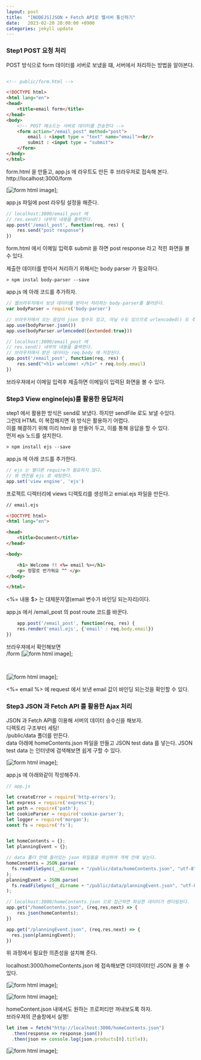 ```yaml
---
layout: post
title:  "[NODEJS]JSON + Fetch API로 웹서버 통신하기"
date:   2023-02-20 20:00:00 +0900
categories: jekyll update
---
```


### Step1 POST 요청 처리

POST 방식으로 form 데이터를 서버로 보냈을 떄, 서버에서 처리하는 방법을 알아본다. 

```html

<!-- public/form.html -->

<!DOCTYPE html>
<html lang="en">
<head>
    <title>email form</title>
</head>
<body>
    <!-- POST 메소드는 서버로 데이터를 전송한다 -->
    <form action="/email_post" method="post">
        email : <input type = "text" name="email"><br/>
        submit : <input type = "submit">
    </form> 
</body>
</html>
```   
form.html 을 만들고, app.js 에 라우트도 만든 후 브라우져로 접속해 본다.   
http://localhost:3000/form   

[![form html image](https://devrereg.github.io/assets/img/nodejs-fetchapi/formHtml.png)];

app.js 파일에 post 라우팅 설정을 해준다.

```javascript
// localhost:3000/email_post 에
// res.send() 내부의 내용을 출력한다.
app.post('/email_post', function(req, res) {
    res.send("post response")
})
```   

form.html 에서 이메일 입력후 submit 을 하면 post response 라고 적힌 화면을 볼 수 있다.   

제출한 데이터를 받아서 처리하기 위해서는 body parser 가 필요하다.

```shell
> npm instal body-parser --save
```   

app.js 에 아래 코드를 추가하자.   

```javascript
// 웹브라우저에서 보낸 데이터를 받아서 처리하는 body-parser를 불러온다.
var bodyParser = require('body-parser')

// 브라우저에서 오는 응답이 json 일수도 있고, 아닐 수도 있으므로 urlencoded() 도 추가한다.
app.use(bodyParser.json())
app.use(bodyParser.urlencoded({extended:true}))

// localhost:3000/email_post 에
// res.send() 내부의 내용을 출력한다.
// 브라우저에서 받은 데이터는 req.body 에 저장된다.
app.post('/email_post', function(req, res) {
    res.send("<h1> welcome! </h1>" + req.body.email)
})
```   
브라우져에서 이메일 입력후 제출하면 이메일이 입력된 화면을 볼 수 있다.


### Step3 View engine(ejs)를 활용한 응답처리   

step1 에서 활용한 방식은 send로 보냈다. 하지만 sendFile 로도 보낼 수있다.   
그런데 HTML 이 복잡해지면 위 방식은 활용하기 어렵다.   
이를 해결하기 위해 미리 html 을 만들어 두고, 이를 통해 응답을 할 수 있다.   
먼저 ejs 노드를 설치한다.   

```shell
> npm install ejs --save
```   
 app.js 에 아래 코드를 추가한다.


```javascript
// ejs 는 별다른 require가 필요하지 않다.
// 뷰 엔진을 ejs 로 세팅한다.
app.set('view engine', 'ejs')
```   

프로젝트 디렉터리에 views 디렉토리를 생성하고 emial.ejs 파일을 만든다.

```html
// email.ejs

<!DOCTYPE html>
<html lang="en">

<head>
    <title>Document</title>
</head>

<body>

    <h1> Welcome !! <%= email %></h1>
    <p> 정말로 반가워요 ^^ </p>
</body>

</html>
```   
<%= 내용 $> 는 대체문자열(email 변수가 바인딩 되는자리)이다.   

app.js 에서 /email_post 의 post route 코드를 바꾼다.   

```javascript
    app.post('/email_post', function(req, res) {
    res.render('email.ejs', {'email' : req.body.email})
})
```   
브라우져에서 확인해보면   
/form
[![form html image](https://devrereg.github.io/assets/img/nodejs-fetchapi/formHtml.png)];

<br />

[![form html image](https://devrereg.github.io/assets/img/nodejs-fetchapi/post_email.png)];  

<%= email %> 에 request 에서 보낸 email 값이 바인딩 되는것을 확인할 수 있다.   


### Step3 JSON 과 Fetch API 를 활용한 Ajax 처리  

JSON 과 Fetch API를 이용해 서버의 데이터 송수신을 해보자.   
디렉토리 구조부터 세팅!   
/public/data 폴더를 만든다.   
data 아래에 homeContents.json 파일을 만들고 JSON test data 를 넣는다. 
JSON test data 는 인터넷에 검색해보면 쉽게 구할 수 있다.

[![form html image](https://devrereg.github.io/assets/img/nodejs-fetchapi/directory_architect.png)];   

app.js 에 아래와같이 작성해주자.
```javascript
// app.js

let createError = require('http-errors');
let express = require('express');
let path = require('path');
let cookieParser = require('cookie-parser');
let logger = require('morgan');
const fs = require('fs');


let homeContents = {};
let planningEvent = {};

// data 폴더 안에 들어있는 json 파일들을 파싱하여 객체 안에 넣는다.
homeContents = JSON.parse(
  fs.readFileSync(__dirname + "/public/data/homeContents.json", "utf-8")
);
planningEvent = JSON.parse(
  fs.readFileSync(__dirname + "/public/data/planningEvent.json", "utf-8")
);

// localhost:3000/homeContents.json 으로 접근하면 파싱한 데이터가 렌더링된다. 
app.get("/homeContents.json", (req,res,next) => {
    res.json(homeContents);
})

app.get("/planningEvent.json", (req,res,next) => {
  res.json(planningEvent);
})
```   
위 과정에서 필요한 의존성을 설치해 준다.   

localhost:3000/homeContents.json 에 접속해보면 더미데이터인 JSON 을 볼 수 있다.   

[![form html image](https://devrereg.github.io/assets/img/nodejs-fetchapi/directory_architect.png)];   

[![form html image](https://devrereg.github.io/assets/img/nodejs-fetchapi/home_contents_json.png)];   




homeContent.json 내에서도 원하는 프로퍼티만 꺼내보도록 하자.   
브라우져의 콘솔창에서 실행!   
```javascript
let item = fetch("http://localhost:3000/homeContents.json")	
  .then(response => response.json())						
  .then(json => console.log(json.products[0].title));
```

[![form html image](https://devrereg.github.io/assets/img/nodejs-fetchapi/console_capture.png)];   
